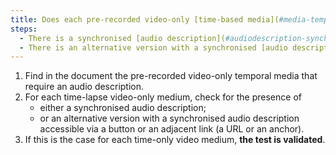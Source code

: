 ```yaml
---
title: Does each pre-recorded video-only [time-based media](#media-temporel-type-son-video-and-synchronised) satisfy, if necessary, one of these conditions (excluding special cases)?
steps:
  - There is a synchronised [audio description](#audiodescription-synchronisee-media-temporal).
  - There is an alternative version with a synchronised [audio description](#synchronised-audio-description-time-based-media).
---
```


1. Find in the document the pre-recorded video-only temporal media that require an audio description.
2. For each time-lapse video-only medium, check for the presence of
   - either a synchronised audio description;
   - or an alternative version with a synchronised audio description accessible via a button or an adjacent link (a URL or an anchor).
3. If this is the case for each time-only video medium, **the test is validated**.
